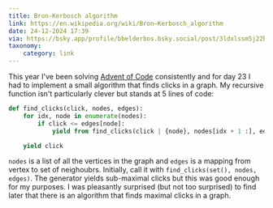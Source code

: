 ```yaml
---
title: Bron-Kerbosch algorithm
link: https://en.wikipedia.org/wiki/Bron–Kerbosch_algorithm
date: 24-12-2024 17:39
via: https://bsky.app/profile/bbelderbos.bsky.social/post/3ldxlssm5j22h
taxonomy:
    category: link
---
```


This year I've been solving [Advent of Code](https://adventofcode.com) consistently and for day 23 I had to implement a small algorithm that finds clicks in a graph.
My recursive function isn't particularly clever but stands at 5 lines of code:

```py
def find_clicks(click, nodes, edges):
    for idx, node in enumerate(nodes):
        if click <= edges[node]:
            yield from find_clicks(click | {node}, nodes[idx + 1 :], edges)

    yield click
```

`nodes` is a list of all the vertices in the graph and `edges` is a mapping from vertex to set of neighoubrs.
Initially, call it with `find_clicks(set(), nodes, edges)`.
The generator yields sub-maximal clicks but this was good enough for my purposes.
I was pleasantly surprised (but not too surprised) to find later that there is an algorithm that finds maximal clicks in a graph.
